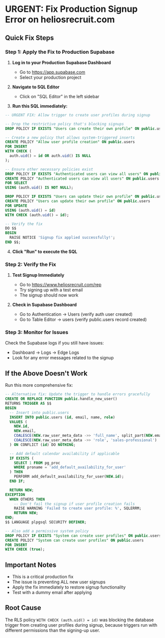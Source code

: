 # URGENT: Fix Production Signup Error on heliosrecruit.com

## Quick Fix Steps

### Step 1: Apply the Fix to Production Supabase

1. **Log in to your Production Supabase Dashboard**
   - Go to https://app.supabase.com
   - Select your production project

2. **Navigate to SQL Editor**
   - Click on "SQL Editor" in the left sidebar

3. **Run this SQL immediately:**

```sql
-- URGENT FIX: Allow trigger to create user profiles during signup

-- Drop the restrictive policy that's blocking signups
DROP POLICY IF EXISTS "Users can create their own profile" ON public.users;

-- Create a new policy that allows system-triggered inserts
CREATE POLICY "Allow user profile creation" ON public.users
FOR INSERT
WITH CHECK (
  auth.uid() = id OR auth.uid() IS NULL
);

-- Ensure other necessary policies exist
DROP POLICY IF EXISTS "Authenticated users can view all users" ON public.users;
CREATE POLICY "Authenticated users can view all users" ON public.users
FOR SELECT
USING (auth.uid() IS NOT NULL);

DROP POLICY IF EXISTS "Users can update their own profile" ON public.users;
CREATE POLICY "Users can update their own profile" ON public.users
FOR UPDATE
USING (auth.uid() = id)
WITH CHECK (auth.uid() = id);

-- Verify the fix
DO $$
BEGIN
  RAISE NOTICE 'Signup fix applied successfully!';
END $$;
```

4. **Click "Run" to execute the SQL**

### Step 2: Verify the Fix

1. **Test Signup Immediately**
   - Go to https://www.heliosrecruit.com/rep
   - Try signing up with a test email
   - The signup should now work

2. **Check in Supabase Dashboard**
   - Go to Authentication → Users (verify auth user created)
   - Go to Table Editor → users (verify public.users record created)

### Step 3: Monitor for Issues

Check the Supabase logs if you still have issues:
- Dashboard → Logs → Edge Logs
- Look for any error messages related to the signup

## If the Above Doesn't Work

Run this more comprehensive fix:

```sql
-- Alternative fix: Update the trigger to handle errors gracefully
CREATE OR REPLACE FUNCTION public.handle_new_user()
RETURNS TRIGGER AS $$
BEGIN
  -- Insert into public.users
  INSERT INTO public.users (id, email, name, role)
  VALUES (
    NEW.id,
    NEW.email,
    COALESCE(NEW.raw_user_meta_data ->> 'full_name', split_part(NEW.email, '@', 1)),
    COALESCE(NEW.raw_user_meta_data ->> 'role', 'sales-professional')
  ) ON CONFLICT (id) DO NOTHING;

  -- Add default calendar availability if applicable
  IF EXISTS (
    SELECT 1 FROM pg_proc 
    WHERE proname = 'add_default_availability_for_user'
  ) THEN
    PERFORM add_default_availability_for_user(NEW.id);
  END IF;

  RETURN NEW;
EXCEPTION
  WHEN OTHERS THEN
    -- Don't fail the signup if user profile creation fails
    RAISE WARNING 'Failed to create user profile: %', SQLERRM;
    RETURN NEW;
END;
$$ LANGUAGE plpgsql SECURITY DEFINER;

-- Also add a permissive system policy
DROP POLICY IF EXISTS "System can create user profiles" ON public.users;
CREATE POLICY "System can create user profiles" ON public.users
FOR INSERT
WITH CHECK (true);
```

## Important Notes

- This is a critical production fix
- The issue is preventing ALL new user signups
- Apply the fix immediately to restore signup functionality
- Test with a dummy email after applying

## Root Cause
The RLS policy `WITH CHECK (auth.uid() = id)` was blocking the database trigger from creating user profiles during signup, because triggers run with different permissions than the signing-up user. 